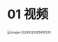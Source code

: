 # 01 视频

<img src="https://cvp.oss-cn-shanghai.aliyuncs.com/202410210959672.png" alt="image-20241021095918535" style="zoom:50%;" />


